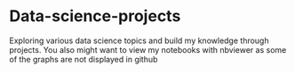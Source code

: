 # Data-science-projects
Exploring various data science topics and build my knowledge through projects.
You also might want to view my notebooks with nbviewer as some of the graphs are not displayed in github
